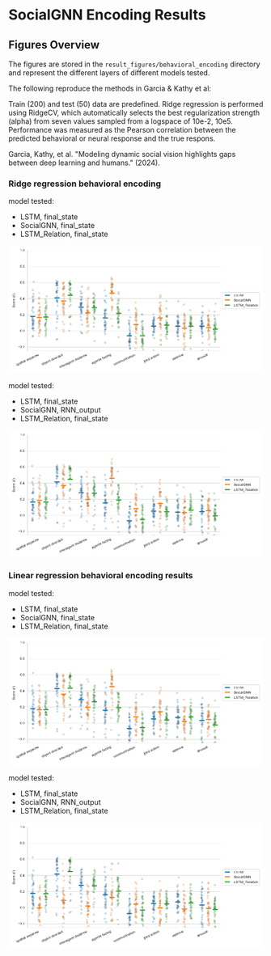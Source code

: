 # SocialGNN Encoding Results


## Figures Overview

The figures are stored in the `result_figures/behavioral_encoding` directory and represent the different layers of different models tested. 

The following reproduce the methods in Garcia & Kathy et al:

Train (200) and test (50) data are predefined. Ridge regression is performed using RidgeCV, which automatically selects the best regularization strength 
(alpha) from seven values sampled from a logspace of 10e-2, 10e5. Performance was measured as the Pearson correlation between the predicted behavioral or neural response and the true
respons. 

Garcia, Kathy, et al. "Modeling dynamic social vision highlights gaps between deep learning and humans." (2024).


### Ridge regression behavioral encoding 

model tested: 
* LSTM, final_state
* SocialGNN, final_state
* LSTM_Relation, final_state

![ridge regression behavioral encoding](result_figures/behavioral_encoding/ridge_beh_encoding.png)

model tested: 
* LSTM, final_state
* SocialGNN, RNN_output
* LSTM_Relation, final_state

![ridge regression behavioral encoding](result_figures/behavioral_encoding/RNN_ridge_beh_encoding.png)

### Linear regression behavioral encoding results

model tested: 
* LSTM, final_state
* SocialGNN, final_state
* LSTM_Relation, final_state

![linear regression behavioral encoding](result_figures/behavioral_encoding/linear_beh_encoding.png)

model tested: 
* LSTM, final_state
* SocialGNN, RNN_output
* LSTM_Relation, final_state

![linear regression behavioral encoding](result_figures/behavioral_encoding/RNN_linear_beh_encoding.png)
